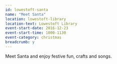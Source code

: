 ```yaml
---
id: lowestoft-santa
name: "Meet Santa"
location: lowestoft-library
location-text: Lowestoft Library
event-start-date: 2016-12-23
event-start-time: 1000-1130
event-category: christmas
breadcrumb: y
---
```


Meet Santa and enjoy festive fun, crafts and songs.

